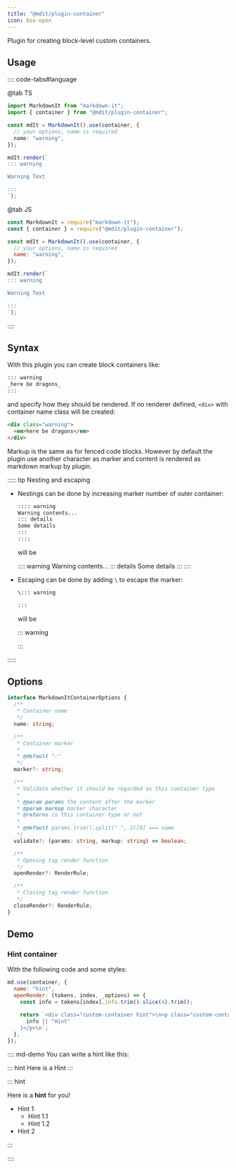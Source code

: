 ```yaml
---
title: "@mdit/plugin-container"
icon: box-open
---
```


Plugin for creating block-level custom containers.

<!-- more -->

## Usage

:::: code-tabs#language

@tab TS

```ts
import MarkdownIt from "markdown-it";
import { container } from "@mdit/plugin-container";

const mdIt = MarkdownIt().use(container, {
  // your options, name is required
  name: "warning",
});

mdIt.render(`
::: warning

Warning Text

:::
`);
```

@tab JS

```js
const MarkdownIt = require("markdown-it");
const { container } = require("@mdit/plugin-container");

const mdIt = MarkdownIt().use(container, {
  // your options, name is required
  name: "warning",
});

mdIt.render(`
::: warning

Warning Text

:::
`);
```

::::

## Syntax

With this plugin you can create block containers like:

```md
::: warning
_here be dragons_
:::
```

and specify how they should be rendered. If no renderer defined, `<div>` with container name class will be created:

```html
<div class="warning">
  <em>here be dragons</em>
</div>
```

Markup is the same as for fenced code blocks. However by default the plugin use another character as marker and content is rendered as markdown markup by plugin.

::::: tip Nesting and escaping

- Nestings can be done by increasing marker number of outer container:

  ```md
  :::: warning
  Warning contents...
  ::: details
  Some details
  :::
  ::::
  ```

  will be

  :::: warning
  Warning contents...
  ::: details
  Some details
  :::
  ::::

- Escaping can be done by adding `\` to escape the marker:

  ```md
  \::: warning

  :::
  ```

  will be

  \::: warning

  :::

:::::

## Options

```ts
interface MarkdownItContainerOptions {
  /**
   * Container name
   */
  name: string;

  /**
   * Container marker
   *
   * @default ":"
   */
  marker?: string;

  /**
   * Validate whether it should be regarded as this container type
   *
   * @param params the content after the marker
   * @param markup marker character
   * @returns is this container type or not
   *
   * @default params.trim().split(" ", 2)[0] === name
   */
  validate?: (params: string, markup: string) => boolean;

  /**
   * Opening tag render function
   */
  openRender?: RenderRule;

  /**
   * Closing tag render function
   */
  closeRender?: RenderRule;
}
```

## Demo

### Hint container

With the following code and some styles:

```js
md.use(container, {
  name: "hint",
  openRender: (tokens, index, _options) => {
    const info = tokens[index].info.trim().slice(4).trim();

    return `<div class="custom-container hint">\n<p class="custom-container-title">${
      info || "Hint"
    }</p>\n`;
  },
});
```

:::: md-demo You can write a hint like this:

::: hint Here is a Hint
:::

::: hint

Here is a **hint** for you!

- Hint 1
  - Hint 1.1
  - Hint 1.2
- Hint 2

:::

::::
